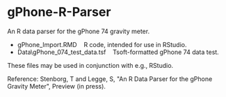 # gPhone-R-Parser
An R data parser for the gPhone 74 gravity meter.

- gPhone_Import.RMD &nbsp;&nbsp; R code, intended for use in RStudio.<br />
- Data\gPhone_074_test_data.tsf &nbsp;&nbsp; Tsoft-formatted gPhone 74 data test.

These files may be used in conjunction with e.g., RStudio.

Reference: Stenborg, T and Legge, S, "An R Data Parser for the gPhone Gravity Meter", Preview (in press).
